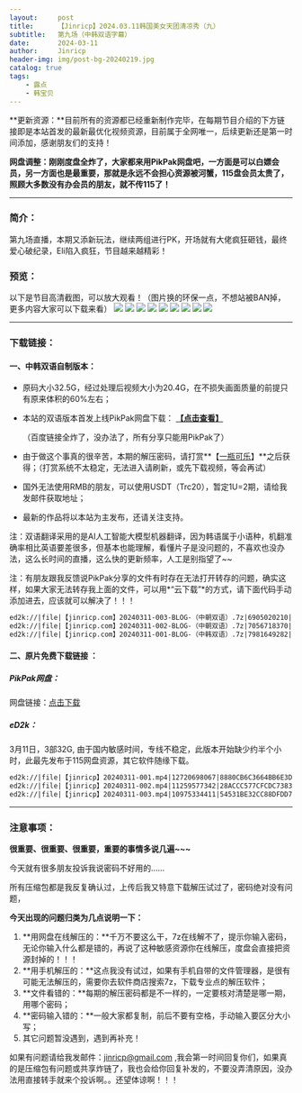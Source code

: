 ```yaml
---
layout:     post
title:      【Jinricp】2024.03.11韩国美女天团清凉秀（九）
subtitle:   第九场（中韩双语字幕）
date:       2024-03-11
author:     Jinricp
header-img: img/post-bg-20240219.jpg
catalog: true
tags:
    - 露点
    - 韩宝贝
---
```


**更新资源：**目前所有的资源都已经重新制作完毕，在每期节目介绍的下方链接即是本站首发的最新最优化视频资源，目前属于全网唯一，后续更新还是第一时间添加，感谢朋友们的支持！

**网盘调整：刚刚度盘全炸了，大家都来用PikPak网盘吧，一方面是可以白嫖会员，另一方面也是最重要，那就是永远不会担心资源被河蟹，115盘会员太贵了，照顾大多数没有办会员的朋友，就不传115了！**

---

### 简介：

第九场直播，本期又添新玩法，继续两组进行PK，开场就有大佬疯狂砸钱，最终爱心破纪录，Eli陷入疯狂，节目越来越精彩！

### 预览：

以下是节目高清截图，可以放大观看！（图片换的环保一点，不想站被BAN掉，更多内容大家可以下载来看）
![](https://www.imgccc.com/2024/03/13/7a6f45c55d970.jpg)
![](https://www.imgccc.com/2024/03/13/2224f25b15e46.jpg)
![](https://www.imgccc.com/2024/03/13/8a2a76251d7c8.jpg)
![](https://www.imgccc.com/2024/03/13/9660b95509aaa.gif)
![](https://www.imgccc.com/2024/03/13/e29d69dbb763c.gif)
![](https://www.imgccc.com/2024/03/13/ce13058fcef73.gif)
![](https://www.imgccc.com/2024/03/13/b6ee42b2436c8.gif)
![](https://www.imgccc.com/2024/03/13/f441dd35cb74f.gif)
![](https://www.imgccc.com/2024/03/13/2812c5e1f7b94.gif)

-----

### 下载链接：

#### 一、中韩双语自制版本：

+ 原码大小32.5G，经过处理后视频大小为20.4G，在不损失画面质量的前提只有原来体积的60%左右；

+ 本站的双语版本首发上线PikPak网盘下载： **[【点击查看】](https://mypikpak.com/s/VNtELqhd7LieDTLaq4kjBFuno1)**

  （百度链接全炸了，没办法了，所有分享只能用PikPak了）

+ 由于做这个事真的很辛苦，本期的解压密码，请打赏**【[一瓶可乐](https://kkl.mileifk.com/details/40D81447)】**之后获得；（打赏系统不太稳定，无法进入请刷新，或先下载视频，等会再试）

+ 国外无法使用RMB的朋友，可以使用USDT（Trc20），暂定1U=2期，请给我发邮件获取地址；

+ 最新的作品将以本站为主发布，还请关注支持。

注：双语翻译采用的是AI人工智能大模型机器翻译，因为韩语属于小语种，机翻准确率相比英语要差很多，但基本也能理解，看懂片子是没问题的，不喜欢也没办法，这么长时间的直播，这么快的更新频率，人工是别指望了~~

注：有朋友跟我反馈说PikPak分享的文件有时存在无法打开转存的问题，确实这样，如果大家无法转存我上面的文件，可以用*“云下载”*的方式，请下面代码手动添加进去，应该就可以解决了！！！

  ```txt
ed2k://|file|【jinricp.com】20240311-003-BLOG-（中朝双语）.7z|6905020210|57B3B21CA7D15A654A4EC860DF4B9DB7|/
ed2k://|file|【jinricp.com】20240311-002-BLOG-（中朝双语）.7z|7056718370|C5711E82B694044E724633030C4954E8|/
ed2k://|file|【jinricp.com】20240311-001-BLOG-（中韩双语）.7z|7981649282|50FB0524304ABECB5109DDF1BF9DC9FF|/
  ```


#### 二、原片免费下载链接 ：

##### PikPak网盘：

网盘链接：[点击下载](https://mypikpak.com/s/VNspxWF7ok4C6Git-JQ71_Eyo1)

##### eD2k：

3月11日，3部32G, 由于国内敏感时间，专线不稳定，此版本开始缺少约半个小时，此最先发布于115网盘资源，其它软件随缘下载。

```txt
ed2k://|file|【jinricp】20240311-001.mp4|12720698067|8880CB6C3664BB6E3DB5FF441C44470F|/  
ed2k://|file|【jinricp】20240311-002.mp4|11259577342|28ACCC577CFCDC7383F33F1E6472AA2A|/  
ed2k://|file|【jinricp】20240311-003.mp4|10975334411|54531BE32CC88DFDD7FD013A9F3C8AF3|/
```

-----

### 注意事项：

**很重要、很重要、很重要，重要的事情多说几遍~~~**

今天就有很多朋友投诉我说密码不好用的……

所有压缩包都是我反复确认过，上传后我又特意下载解压试过了，密码绝对没有问题，

**今天出现的问题归类为几点说明一下：**

1. **用网盘在线解压的：**千万不要这么干，7z在线解不了，提示你输入密码，无论你输入什么都是错的，再说了这种敏感资源你在线解压，度盘会直接把资源封掉的！！！
2. **用手机解压的：**这点我没有试过，如果有手机自带的文件管理器，是很有可能无法解压的，需要你去软件商店搜索7z，下载专业点的解压软件；
3. **文件看错的：**每期的解压密码都是不一样的，一定要核对清楚是哪一期，用哪个密码；
4. **密码输入错的：**一般大家都复制，前后不要有空格，手动输入要区分大小写；
5. 其它问题暂没遇到，遇到再补充！

如果有问题请给我发邮件：jinricp@gmail.com ,我会第一时间回复你们，如果真的是压缩包有问题或共享炸链了，我也会给你回复补发的，不要没弄清原因，没办法用直接转手就来个投诉啊。。还望体谅啊！！！